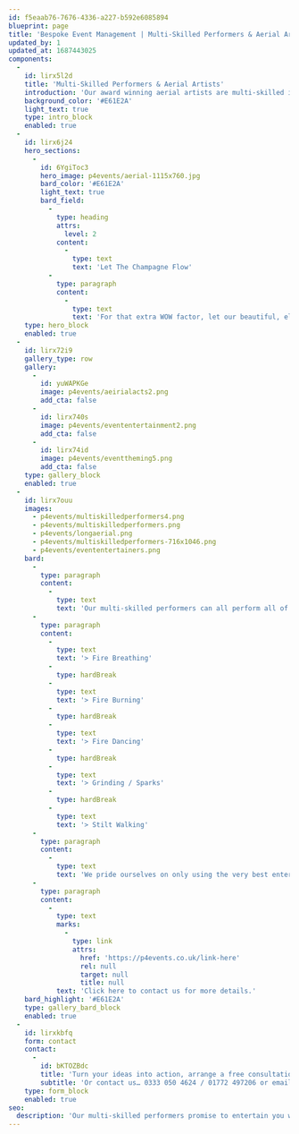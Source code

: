 ```yaml
---
id: f5eaab76-7676-4336-a227-b592e6085894
blueprint: page
title: 'Bespoke Event Management | Multi-Skilled Performers & Aerial Artists'
updated_by: 1
updated_at: 1687443025
components:
  -
    id: lirx5l2d
    title: 'Multi-Skilled Performers & Aerial Artists'
    introduction: 'Our award winning aerial artists are multi-skilled in a number of disciplines and are simply perfect for marquee events. With silks that beautifully complement the marquee linings available in a whole range of stunning colours, what better way to make an impact. Our multi-skilled performers are an ideal way to ensure your entertainment budget stretches as far as possible. Skilled in multiple disciplines they can breathe fire, body burn, and even perform a choreographed dance routine to accompany your musical entertainment.'
    background_color: '#E61E2A'
    light_text: true
    type: intro_block
    enabled: true
  -
    id: lirx6j24
    hero_sections:
      -
        id: 6YgiToc3
        hero_image: p4events/aerial-1115x760.jpg
        bard_color: '#E61E2A'
        light_text: true
        bard_field:
          -
            type: heading
            attrs:
              level: 2
            content:
              -
                type: text
                text: 'Let The Champagne Flow'
          -
            type: paragraph
            content:
              -
                type: text
                text: 'For that extra WOW factor, let our beautiful, elegant aerial artists dazzle guests on arrival as they pour champagne whilst suspended from an aerial hoop.'
    type: hero_block
    enabled: true
  -
    id: lirx72i9
    gallery_type: row
    gallery:
      -
        id: yuWAPKGe
        image: p4events/aeirialacts2.png
        add_cta: false
      -
        id: lirx740s
        image: p4events/evententertainment2.png
        add_cta: false
      -
        id: lirx74id
        image: p4events/eventtheming5.png
        add_cta: false
    type: gallery_block
    enabled: true
  -
    id: lirx7ouu
    images:
      - p4events/multiskilledperformers4.png
      - p4events/multiskilledperformers.png
      - p4events/longaerial.png
      - p4events/multiskilledperformers-716x1046.png
      - p4events/evententertainers.png
    bard:
      -
        type: paragraph
        content:
          -
            type: text
            text: 'Our multi-skilled performers can all perform all of the following, with a range of striking costumes available to suit any theme:'
      -
        type: paragraph
        content:
          -
            type: text
            text: '> Fire Breathing'
          -
            type: hardBreak
          -
            type: text
            text: '> Fire Burning'
          -
            type: hardBreak
          -
            type: text
            text: '> Fire Dancing'
          -
            type: hardBreak
          -
            type: text
            text: '> Grinding / Sparks'
          -
            type: hardBreak
          -
            type: text
            text: '> Stilt Walking'
      -
        type: paragraph
        content:
          -
            type: text
            text: 'We pride ourselves on only using the very best entertainers in the industry who all come complete with full insurance and risk assessments. So the only thing you need to worry about is enjoying the show.'
      -
        type: paragraph
        content:
          -
            type: text
            marks:
              -
                type: link
                attrs:
                  href: 'https://p4events.co.uk/link-here'
                  rel: null
                  target: null
                  title: null
            text: 'Click here to contact us for more details.'
    bard_highlight: '#E61E2A'
    type: gallery_bard_block
    enabled: true
  -
    id: lirxkbfq
    form: contact
    contact:
      -
        id: bKTOZBdc
        title: 'Turn your ideas into action, arrange a free consultation'
        subtitle: 'Or contact us… 0333 050 4624 / 01772 497206 or email us: info@p4events.co.uk'
    type: form_block
    enabled: true
seo:
  description: 'Our multi-skilled performers promise to entertain you with a range of striking costumes available to suit any event theme and budget for your bespoke event.'
---
```

